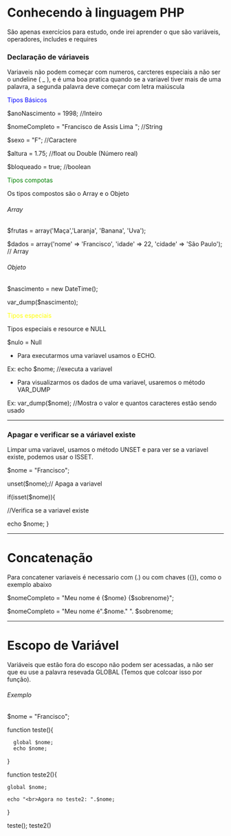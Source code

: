 # Conhecendo à linguagem PHP
São apenas exercícios para estudo, onde irei aprender o que são variáveis, operadores, includes e requires 


<h3>Declaração de váriaveis</h3>

<p>Variaveis não podem começar com numeros, carcteres especiais a não ser o undeline ( _ ), 
e é uma boa pratica quando se a varíavel tiver mais de uma palavra, 
a segunda palavra deve começar com letra maiúscula</p>


<span style="color:blue;">Tipos Básicos</span><br/>

$anoNascimento = 1998; //Inteiro		

$nomeCompleto = "Francisco de Assis Lima "; //String

$sexo = "F"; //Caractere

$altura = 1.75; //float ou Double (Número real)

$bloqueado = true; //boolean



<span style="color:green;">Tipos compotas</span><br/>

<p>Os tipos compostos são o Array e o Objeto</p>


<h6>Array</h6>
$frutas = array('Maça','Laranja', 'Banana', 'Uva'); 

$dados = array('nome' => 'Francisco',
               'idade' => 22,
               'cidade' => 'São Paulo'); // Array


<h6>Objeto</h6>

$nascimento = new DateTime();

var_dump($nascimento);

<span style="color:Yellow;"> Tipos especiais</span><br/>

<p>Tipos especiais e resource e NULL</p>

$nulo = Null




* Para executarmos uma variavel usamos o ECHO.

Ex: 
   echo $nome; //executa a variavel
       
       
* Para visualizarmos os dados de uma variavel, usaremos o método VAR_DUMP

Ex: 
   var_dump($nome); //Mostra o valor e quantos caracteres estão sendo usado

______________________________________________________________________________________________________


<h3>Apagar e verificar se a váriavel existe</h3>

Limpar uma variavel, usamos o método UNSET e para ver se a variavel existe, podemos usar o ISSET. 

$nome = "Francisco";

unset($nome);// Apaga a variavel


if(isset($nome)){

//Verifica se a variavel existe

   echo $nome;
}


_________________________________________________________________________________________________________

<h1>Concatenação</h1>

<p>Para concatener variaveis é necessario com (.) ou com chaves ({}), como o exemplo abaixo</p>

<p> $nomeCompleto = "Meu nome é {$nome} {$sobrenome}";</p>
<p>$nomeCompleto = "Meu nome é".$nome." ". $sobrenome;</p>

______________________________________________________________________________________________________

<h1>Escopo de Variável</h1>

<p>Variáveis que estão fora do escopo não podem ser acessadas, a não ser que eu use a palavra resevada GLOBAL (Temos que colcoar isso por função).</p>


<h6>Exemplo</h6>

  $nome = "Francisco";

   function teste(){

      global $nome;
      echo $nome;

   }


   function teste2(){

    global $nome;

    echo "<br>Agora no teste2: ".$nome;
   }

   teste();
   teste2()
 